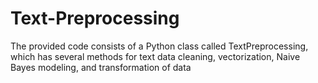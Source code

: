 # Text-Preprocessing
The provided code consists of a Python class called TextPreprocessing, which has several methods for text data cleaning, vectorization, Naive Bayes modeling, and transformation of data
